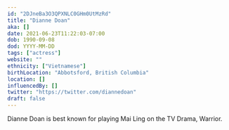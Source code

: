 ```yaml
---
id: "2DJneBa3O3QPXNLC0GHm0UtMzRd"
title: "Dianne Doan"
aka: []
date: 2021-06-23T11:22:03-07:00
dob: 1990-09-08
dod: YYYY-MM-DD
tags: ["actress"]
website: ""
ethnicity: ["Vietnamese"]
birthLocation: "Abbotsford, British Columbia"
location: []
influencedBy: []
twitter: "https://twitter.com/diannedoan"
draft: false
---
```


Dianne Doan is best known for playing Mai Ling on the TV Drama, Warrior.
